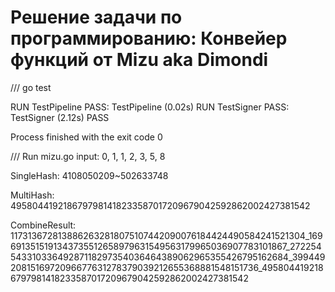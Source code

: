 # Решение задачи по программированию: Конвейер функций от Mizu aka Dimondi


/// go test
 
RUN   TestPipeline
PASS: TestPipeline (0.02s)
RUN   TestSigner
PASS: TestSigner (2.12s)
PASS

Process finished with the exit code 0



/// Run mizu.go
input: 0, 1, 1, 2, 3, 5, 8

SingleHash:  4108050209~502633748

MultiHash:  4958044192186797981418233587017209679042592862002427381542

CombineResult:  1173136728138862632818075107442090076184424490584241521304_1696913515191343735512658979631549563179965036907783101867_27225454331033649287118297354036464389062965355426795162684_3994492081516972096677631278379039212655368881548151736_4958044192186797981418233587017209679042592862002427381542
